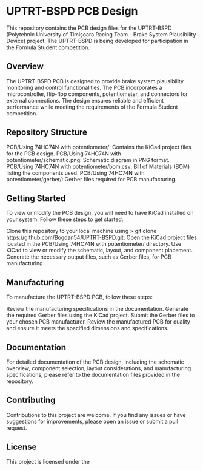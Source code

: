 # UPTRT-BSPD PCB Design
This repository contains the PCB design files for the UPTRT-BSPD (Polytehnic University of Timișoara Racing Team - Brake System Plausibility Device) project. The UPTRT-BSPD is being developed for participation in the Formula Student competition.

## Overview
The UPTRT-BSPD PCB is designed to provide brake system plausibility monitoring and control functionalities. The PCB incorporates a microcontroller, flip-flop components, potentiometer, and connectors for external connections. The design ensures reliable and efficient performance while meeting the requirements of the Formula Student competition.

## Repository Structure
PCB/Using 74HC74N with potentiometer/: Contains the KiCad project files for the PCB design.
PCB/Using 74HC74N with potentiometer/schematic.png: Schematic diagram in PNG format.
PCB/Using 74HC74N with potentiometer/bom.csv: Bill of Materials (BOM) listing the components used.
PCB/Using 74HC74N with potentiometer/gerber/: Gerber files required for PCB manufacturing.

## Getting Started
To view or modify the PCB design, you will need to have KiCad installed on your system. Follow these steps to get started:

Clone this repository to your local machine using  > git clone https://github.com/Bogdan54/UPTRT-BSPD.git.
Open the KiCad project files located in the PCB/Using 74HC74N with potentiometer/ directory.
Use KiCad to view or modify the schematic, layout, and component placement.
Generate the necessary output files, such as Gerber files, for PCB manufacturing.

## Manufacturing
To manufacture the UPTRT-BSPD PCB, follow these steps:

Review the manufacturing specifications in the documentation.
Generate the required Gerber files using the KiCad project.
Submit the Gerber files to your chosen PCB manufacturer.
Review the manufactured PCB for quality and ensure it meets the specified dimensions and specifications.

## Documentation
For detailed documentation of the PCB design, including the schematic overview, component selection, layout considerations, and manufacturing specifications, please refer to the documentation files provided in the repository.

## Contributing
Contributions to this project are welcome. If you find any issues or have suggestions for improvements, please open an issue or submit a pull request.

## License
This project is licensed under the 
